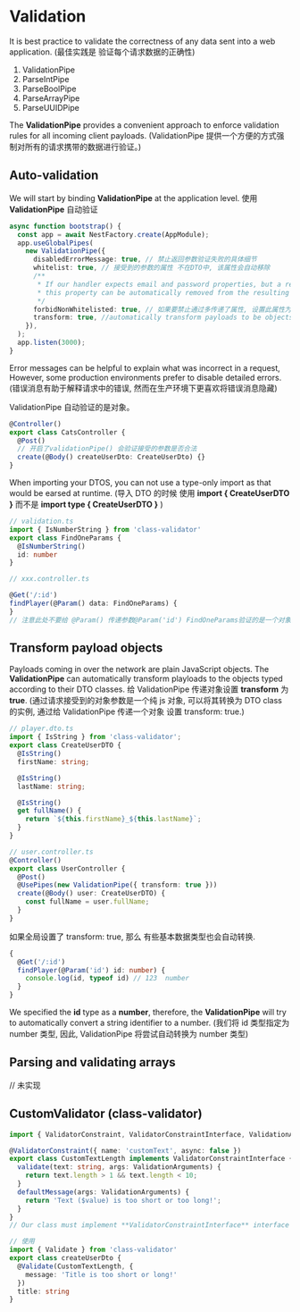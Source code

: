 # Validation

It is best practice to validate the correctness of any data sent into a web application.
(最佳实践是 验证每个请求数据的正确性)

1. ValidationPipe
2. ParseIntPipe
3. ParseBoolPipe
4. ParseArrayPipe
5. ParseUUIDPipe

The **ValidationPipe** provides a convenient approach to enforce validation rules for all
incoming client payloads.
(ValidationPipe 提供一个方便的方式强制对所有的请求携带的数据进行验证。)

## Auto-validation

We will start by binding **ValidationPipe** at the application level.
使用**ValidationPipe** 自动验证

```ts
async function bootstrap() {
  const app = await NestFactory.create(AppModule);
  app.useGlobalPipes(
    new ValidationPipe({
      disabledErrorMessage: true, // 禁止返回参数验证失败的具体细节
      whitelist: true, // 接受到的参数的属性 不在DTO中, 该属性会自动移除
      /**
       * If our handler expects email and password properties, but a request also includes an age property,
       * this property can be automatically removed from the resulting DTO.
       */
      forbidNonWhitelisted: true, // 如果要禁止通过多传递了属性, 设置此属性为 true.
      transform: true, //automatically transform payloads to be objects typed according to their DTO classes.
    }),
  );
  app.listen(3000);
}
```

Error messages can be helpful to explain what was incorrect in a request, However, some
production environments prefer to disable detailed errors. (错误消息有助于解释请求中的错误, 然而在生产环境下更喜欢将错误消息隐藏)

ValidationPipe 自动验证的是对象。

```ts
@Controller()
export class CatsController {
  @Post()
  // 开启了validationPipe() 会验证接受的参数是否合法
  create(@Body() createUserDto: CreateUserDto) {}
}
```

When importing your DTOS, you can not use a type-only import as that would be earsed at runtime.
(导入 DTO 的时候 使用 **import { CreateUserDTO }** 而不是 **import type { CreateUserDTO }** )

```ts
// validation.ts
import { IsNumberString } from 'class-validator'
export class FindOneParams {
  @IsNumberString()
  id: number
}

// xxx.controller.ts

@Get('/:id')
findPlayer(@Param() data: FindOneParams) {
}
// 注意此处不要给 @Param() 传递参数@Param('id') FindOneParams验证的是一个对象
```

## Transform payload objects

Payloads coming in over the network are plain JavaScript objects. The **ValidationPipe** can automatically
transform playloads to the objects typed according to their DTO classes. 给 ValidationPipe 传递对象设置 **transform**
为 **true**.
(通过请求接受到的对象参数是一个纯 js 对象, 可以将其转换为 DTO class 的实例, 通过给 ValidationPipe 传递一个对象 设置 transform: true.)

```ts
// player.dto.ts
import { IsString } from 'class-validator';
export class CreateUserDTO {
  @IsString()
  firstName: string;

  @IsString()
  lastName: string;

  @IsString()
  get fullName() {
    return `${this.firstName}_${this.lastName}`;
  }
}

// user.controller.ts
@Controller()
export class UserController {
  @Post()
  @UsePipes(new ValidationPipe({ transform: true }))
  create(@Body() user: CreateUserDTO) {
    const fullName = user.fullName;
  }
}
```

如果全局设置了 transform: true, 那么 有些基本数据类型也会自动转换.

```ts
{
  @Get('/:id')
  findPlayer(@Param('id') id: number) {
    console.log(id, typeof id) // 123  number
  }
}
```

We specified the **id** type as a **number**, therefore, the **ValidationPipe** will try to automatically convert
a string identifier to a number.
(我们将 id 类型指定为 number 类型, 因此, ValidationPipe 将尝试自动转换为 number 类型)

## Parsing and validating arrays

// 未实现

## CustomValidator (class-validator)

```ts
import { ValidatorConstraint, ValidatorConstraintInterface, ValidationArguments } from 'class-validator';

@ValidatorConstraint({ name: 'customText', async: false })
export class CustomTextLength implements ValidatorConstraintInterface {
  validate(text: string, args: ValidationArguments) {
    return text.length > 1 && text.length < 10;
  }
  defaultMessage(args: ValidationArguments) {
    return 'Text ($value) is too short or too long!';
  }
}
// Our class must implement **ValidatorConstraintInterface** interface and it's **validate** method.

// 使用
import { Validate } from 'class-validator'
export class createUserDto {
  @Validate(CustomTextLength, {
    message: 'Title is too short or long!'
  })
  title: string
}
```

